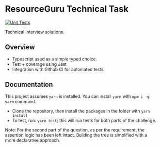 # ResourceGuru Technical Task
[![Unit Tests](https://github.com/instrido/ResourceGuru/actions/workflows/unit-tests.yaml/badge.svg)](https://github.com/instrido/ResourceGuru/actions/workflows/unit-tests.yaml)

Technical interview solutions.

## Overview

- Typescript used as a simple typed choice.
- Test + coverage using Jest
- Integration with Github CI for automated tests

## Documentation

This project assumes `yarn` is installed. You can install `yarn` with `npm i -g yarn` command.

- Clone the repository, then install the packages in the folder with `yarn install`
- To test, run: `yarn test`; this will run tests for both parts of the challenge.

Note: For the second part of the question, as per the requirement, the assertion logic has been left intact.
Building the tree is simplified with a more declarative approach.
